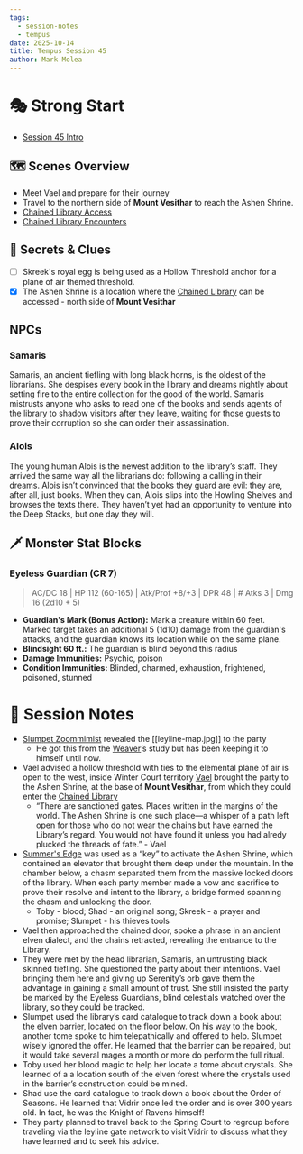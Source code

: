 ```yaml
---
tags:
  - session-notes
  - tempus
date: 2025-10-14
title: Tempus Session 45
author: Mark Molea
---
```


# 🎭 Strong Start

- [Session 45 Intro](/05---planning/session-45-intro)

## 🗺 Scenes Overview

- Meet Vael and prepare for their journey
- Travel to the northern side of **Mount Vesithar** to reach the Ashen Shrine.
- [Chained Library Access](/05---planning/chained-library-access)
- [Chained Library Encounters](/05---planning/chained-library-encounters)

## 🔑 Secrets & Clues

- [ ] Skreek's royal egg is being used as a Hollow Threshold anchor for a plane of air themed threshold.
- [x] The Ashen Shrine is a location where the [Chained Library](/06---factions/chained-library) can be accessed - north side of **Mount Vesithar**

## NPCs

### Samaris
Samaris, an ancient tiefling with long black horns, is the oldest of the librarians. She despises every book in the library and dreams nightly about setting fire to the entire collection for the good of the world. Samaris mistrusts anyone who asks to read one of the books and sends agents of the library to shadow visitors after they leave, waiting for those guests to prove their corruption so she can order their assassination.

### Alois
The young human Alois is the newest addition to the library’s staff. They arrived the same way all the librarians do: following a calling in their dreams. Alois isn’t convinced that the books they guard are evil: they are, after all, just books. When they can, Alois slips into the Howling Shelves and browses the texts there. They haven’t yet had an opportunity to venture into the Deep Stacks, but one day they will.

## 🗡 Monster Stat Blocks

### Eyeless Guardian (CR 7)

> AC/DC 18 | HP 112 (60-165) | Atk/Prof +8/+3 | DPR 48 | # Atks 3 | Dmg 16 (2d10 + 5)

- **Guardian's Mark (Bonus Action):** Mark a creature within 60 feet. Marked target takes an additional 5 (1d10) damage from the guardian's attacks, and the guardian knows its location while on the same plane.
- **Blindsight 60 ft.:** The guardian is blind beyond this radius
- **Damage Immunities:** Psychic, poison
- **Condition Immunities:** Blinded, charmed, exhaustion, frightened, poisoned, stunned


# 📝 Session Notes

- [Slumpet Zoommimist](/02---characters/main-party/slumpet-zoommimist) revealed the [[leyline-map.jpg]] to the party
	- He got this from the [Weaver](/02---characters/adversaries/weaver)’s study but has been keeping it to himself until now.
- Vael advised a hollow threshold with ties to the elemental plane of air is open to the west, inside Winter Court territory
	[Vael](/02---characters/allies/vael) brought the party to the Ashen Shrine, at the base of **Mount Vesithar**, from which they could enter the [Chained Library](/06---factions/chained-library)
	- “There are sanctioned gates. Places written in the margins of the world. The Ashen Shrine is one such place—a whisper of a path left open for those who do not wear the chains but have earned the Library’s regard. You would not have found it unless you had alredy plucked the threads of fate.”	- Vael
- [Summer's Edge](/04---items/summers-edge) was used as a “key” to activate the Ashen Shrine, which contained an elevator that brought them deep under the mountain.	In the chamber below, a chasm separated them from the massive locked doors of the library.  When each party member made a  vow and sacrifice to prove their resolve and intent to the library, a bridge formed spanning the chasm and unlocking the door.  
	- Toby - blood; Shad - an original song; Skreek - a prayer and promise; Slumpet - his thieves tools
- Vael then approached the chained door, spoke a phrase in an ancient elven dialect, and the chains retracted, revealing the entrance to the Library.
- They were met by the head librarian, Samaris, an untrusting black skinned tiefling.  She questioned the party about their intentions.  Vael bringing them here and giving up Serenity’s orb gave them the advantage in gaining a small amount of trust.  She still insisted the party be marked by the Eyeless Guardians, blind celestials watched over the library, so they could be tracked.
- Slumpet used the library’s card catalogue to track down a book about the elven barrier, located on the floor below.  On his way to the book, another tome spoke to him telepathically and offered to help.  Slumpet wisely ignored the offer. He learned that the barrier can be repaired, but it would take several mages a month or more do perform the full ritual. 
- Toby used her blood magic to help her locate a tome about crystals.  She learned of a a location south of the elven forest where the crystals used in the barrier’s construction could be mined.
- Shad use the card  catalogue to track down a book about the Order of Seasons.  He learned that Vidrir once led the order and is over 300 years old.  In fact, he was the Knight of Ravens himself!
- They party planned to travel back to the Spring Court to regroup before traveling via the leyline gate network to visit Vidrir to discuss what they have learned and to seek his advice.
